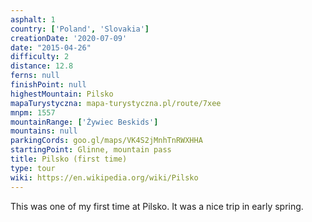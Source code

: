```yaml
---
asphalt: 1
country: ['Poland', 'Slovakia']
creationDate: '2020-07-09'
date: "2015-04-26"
difficulty: 2
distance: 12.8
ferns: null
finishPoint: null
highestMountain: Pilsko
mapaTurystyczna: mapa-turystyczna.pl/route/7xee
mnpm: 1557
mountainRange: ['Żywiec Beskids']
mountains: null
parkingCords: goo.gl/maps/VK4S2jMnhTnRWXHHA
startingPoint: Glinne, mountain pass
title: Pilsko (first time)
type: tour
wiki: https://en.wikipedia.org/wiki/Pilsko
---
```


This was one of my first time at Pilsko. It was a nice trip in early spring.
